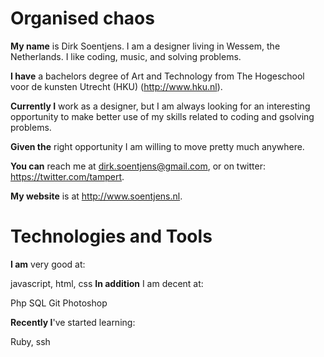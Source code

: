 # Organised chaos
**My name** is Dirk Soentjens. I am a designer living in Wessem, the Netherlands. I like coding, music, and solving problems.

**I have** a bachelors degree of Art and Technology from The Hogeschool voor de kunsten Utrecht (HKU) (http://www.hku.nl).

**Currently I** work as a designer, but I am always looking for an interesting opportunity to make better use of my skills related to coding and gsolving problems.

**Given the** right opportunity I am willing to move pretty much anywhere.

**You can** reach me at dirk.soentjens@gmail.com, or on twitter: https://twitter.com/tampert.

**My website** is at http://www.soentjens.nl.

# Technologies and Tools
**I am** very good at:

javascript, html, css
**In addition** I am decent at:

Php
SQL
Git
Photoshop

**Recently I**'ve started learning:

Ruby, ssh